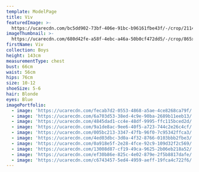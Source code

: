 ```yaml
---
template: ModelPage
title: Viv
featuredImage: >-
  https://ucarecdn.com/bc5dd902-73bf-406e-91bc-b96161fbe43f/-/crop/2114x1205/0,0/-/preview/
imageThumbnail: >-
  https://ucarecdn.com/680d42fe-a58f-4ebc-a46a-50b0cf472dd5/-/crop/865x1017/469,118/-/preview/
firstName: Viv
collection: Boys
height: 143cm
measurementType: chest
bust: 66cm
waist: 56cm
hips: 76cm
size: 10-12
shoeSize: 5-6
hair: Blonde
eyes: Blue
imagePortfolio:
  - image: 'https://ucarecdn.com/fecab7d2-0553-4868-a5ae-4ce8268ca79f/'
  - image: 'https://ucarecdn.com/6a703d53-38ed-4c9e-90ba-2689b11eeb13/'
  - image: 'https://ucarecdn.com/4845dad1-cc4e-48df-9995-ffc115bced2d/'
  - image: 'https://ucarecdn.com/9a1de8ac-9ee6-40f5-a723-744c2e26c4cf/'
  - image: 'https://ucarecdn.com/005bc213-3347-47fb-96f0-7c95342ffca3/'
  - image: 'https://ucarecdn.com/4ed03dbc-3d0a-4f32-8766-0103bbb2fbe3/'
  - image: 'https://ucarecdn.com/0a918e5f-2e28-4fce-92c9-109d32f2c569/'
  - image: 'https://ucarecdn.com/13008d87-cf19-49ca-9625-2b06eb218a52/'
  - image: 'https://ucarecdn.com/ef30b86e-825c-4e02-879e-2f5b8817dafe/'
  - image: 'https://ucarecdn.com/c6743457-5ed4-4959-aeff-19fca4c722f6/'
---
```


